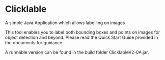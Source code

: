 # Clicklable
A simple Java Application which allows labelling on images

This tool enables you to label both bounding boxes and points on images for object detection and beyond. Please read the Quick Start Guide provided in the documents for guidance.

A runnable version can be found in the build folder ClicklableV2-0A.jar.
